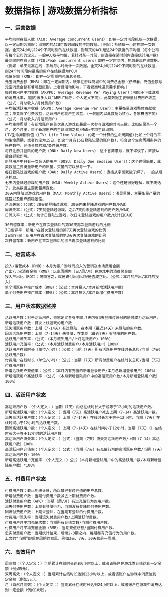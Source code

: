 # 数据指标 | 游戏数据分析指标

### 一、运营数据

    平均同时在线人数（ACU: Average concurrent users）：即在一定时间段抓取一次数据，以一定周期为期限；周期内的ACU可取时间段的平均数据。[例如：系统每一小时抓取一次数据，全天24小时共24个不同时刻的在线数据，则每天的ACU是这24个数据的平均值（每个公司有每个公司的定义，一般ACU取平均值，若针对某一时刻，则直接在某时刻内直接统计用户数）
    最高同时在线人数（PCU:Peak concurrent users）即在一定时间内，抓取最高在线数据。（例如：单天最高在线：系统每小时统计一次数据，全天24小时共24个不同时刻的在线数据，则24个时间段内最高的用户在线数据为PCU）
    充值金额（RMB）：即在一定周期内充值总金额。
    元宝消费金额（RMB）：即在一定周期内，玩家在游戏商城中的消费总金额（仔细看，充值金额与元宝消费金额有着明显区别，上者受活动影响，下者受商城道具需求影响。）
    每付费用户平均收益（ARPPU: Average Revenue Per Paying User)：相似于下载游戏的消费比率，（国内很多人以“ARPU”称呼，个人定义不同），此类数据主要衡量付费用户收益（公式：月总收入/月付费用户数）
    平均每活跃用户收益（ARPU: Average Revenue Per User）：主要衡量游戏整体贡献收益；毕竟除了付费收益，活跃用户也能产生收益，（一般国内以此数据为核心，各家算法不同）（公式：月总收入/月活跃用户）
    平均生命周期：有新增账户在首次进入游戏到最后一次参与游戏的时间天数。比如记录某一个月，这个月里，每个新增用户的生命周期之和/MAU=平均生命周期。
    LTV生命周期价值（LTV: Life Time Value）：约定一个计算的生命周期值(比如上个月的平均生命周期，或者约定为15日，即这个月有15日登陆记录的账户数)，符合这个生命周期条件的账户数中，充值金额的和/条件账户数。
    每日注册并登陆的用户数（DNU: Daily New Users）：这个言简意赅，就不详谈了，直接从后台抓取即可。
    新登用户中只有一次会话的用户（DOSU: Daily One Session Users）：这个也很简单，此类数据主要衡量新用户的质量，买量的可以参考一下。
    每日登陆过游戏的用户数（DAU: Daily Active Users）：直接从字面就能了解了，一般从后台抓取。
    七天内登陆过游戏的用户数（WAU: Weekly Active Users）：这个还是很好理解，就不废话了，此类数据主要衡量周变化。
    30天内登陆过游戏的用户数（MAU: Monthly Active Users）：浅显易懂，主要衡量产量的粘性以及用户的稳定性。
    月流失率：（公式：30天前登陆过游戏，30天内未登陆游戏的用户数/MAU）
    周流失率：（公式：7天前登陆过游戏，之后7天内未登陆游戏的用户数/WAU）
    日流失率：（公式：统计日登陆过游戏，次日未登陆游戏的用户数/统计日DAU）

    30日留存率：新用户在首次登陆后的第30天再次登陆游戏的比例
    7日留存率：新用户在首次登陆后的第7天再次登陆游戏的比例
    3日留存率：新用户在首次登陆后的第3天再次登陆游戏的比例
    次日留存率：新用户在首次登陆后的次日再次登陆游戏的比例

### 二、运营成本

    投入/运营成本（RMB）：本月为推广游戏而投入的营销及市场费用金额
    产出/元宝消费金额（RMB）：玩家周期内（日/周/月）在游戏中的消费总金额
    投入产出比（ROI）：简而言之，就是说付出与回报是否成正比。（公式：本月的产出/本月的投入）
    单个活跃用户推广成本（RMB）：（公式：本月投入/本月新增活跃用户数）
    单个付费用户推广成本（RMB）：（公式：本月投入/本月新增付费用户数）

### 三、用户状态数据监控

    活跃用户数：对于活跃用户，每家定义各有不同.7天内有3天登陆过账号的便可成为活跃用户。
    新增活跃用户数：首次上线游戏的用户数
    流失活跃用户数：上期（7-14天）有过登陆，在本期（最近14天）未登陆的用户数。
    回流活跃用户数：上期（7-14天）未登陆，在本期（最近7天）有登陆的用户数。
    活跃用户流失率：（公式：（本月流失用户/上月活跃用户）100%）
    活跃用户充值率：（公式：（本月活跃付费用户/本月活跃用户）100%）
    活跃用户在线时长（单位/小时）：（公式：当期（7天）所有活跃用户在线时长总和/当期（7天）活跃用户数）
    付费用户在线时长（单位/小时）：（公式：当期（7天）所有付费用户在线时长总和/当期（7天）付费用户数）
    新增活跃用户充值率：（公式：（本月内有充值的新增登录用户/本月总新增登录用户）100%）
    新增活跃用户高活跃率：（公式：（本月新增登陆用户中的高活跃用户数/本月新增登陆用户数）100%）

### 四、活跃用户状态

    高活跃用户数：（个人定义：）当期（7天）内总在线时长大于或等于12小时的活跃用户数。
    新增高活跃用户数：（个人定义：）当期（7天）高活跃用户减去上期（7-14）高活跃用户数。
    流失高活跃用户数：（个人定义：）上期（7-14天）在线时长大于等于12小时，当期（7天）在线时间小于12小时的活跃用户数。
    回流高活跃用户数：（个人定义：）上期（7-14天）在线时间小于12小时，当期（7天）（）在线时长大于等于12小时的活跃用户数
    高活跃用户流失率：（个人定义：）公式：（当期（7天）流失高活跃用户数/上期（7-14）高活跃用户数）100%
    高活跃用户充值率：（个人定义：）公式：（当期（7天）有充值行为的高活跃用户数/当期（7天）高活跃用户数）100%
    新增高活跃用户充值率：（个人定义：）公式（本月新增登陆用户中的高活跃用户数/本月新增登陆用户数）*100%

### 五、付费用户状态

    付费用户数：截止到统计日，所以曾经有过充值的用户总数。
    新增付费用户数：当期付费用户数减去上期付费用户数。
    活跃付费用户数（APC）：当期（周/月）有过充值行为的用户数。
    流失付费用户数：上期有登陆行为，当期没有登陆的付费用户数。
    回流付费用户数：上期未登陆，在当期有登陆的付费用户数。
    付费用户流失率：当期流失付费用户数/上期活跃付费数。
    付费用户月平均充值次数：当期所有充值次数/当期付费用户数。
    付费用户月平均充值金额（RMB）：当期充值总额/当期付费用户数。
    忠实付费用户数：当期统计结束，后续2-3期之内，每期都有充值行为的用户数。
    上文的“当期”即现在周期的意思，例如3天、7天、30天都是一周期。

### 六、高效用户

    周高效：（个人定义：）当期累计在线时长达到6小时以上，或者该账户在游戏类充值达到一定金额（例如5元）。
    双周高效：（个人定义：）当期累计在线时长达到12小时以上，或者该账户在游戏中消费达到一定金额（例如5元）。
    月（自然月高效）：（个人定义：）当期累计在线时长达到24小时以上，或者账户在游戏中消费达到一定金额（例如10元）。